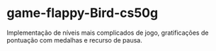 # game-flappy-Bird-cs50g
Implementação de níveis mais complicados de jogo, gratificações de pontuação com medalhas e recurso de pausa.
